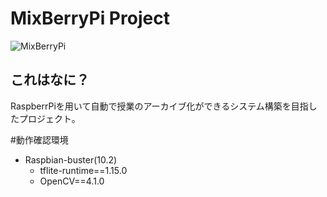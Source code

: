 # MixBerryPi Project

![MixBerryPi](https://github.com/KurumiAllergy/image/blob/master/miximage1.png "image1")

## これはなに？

RaspberrPiを用いて自動で授業のアーカイブ化ができるシステム構築を目指したプロジェクト。

#動作確認環境
* Raspbian-buster(10.2)
    * tflite-runtime==1.15.0
    * OpenCV==4.1.0
